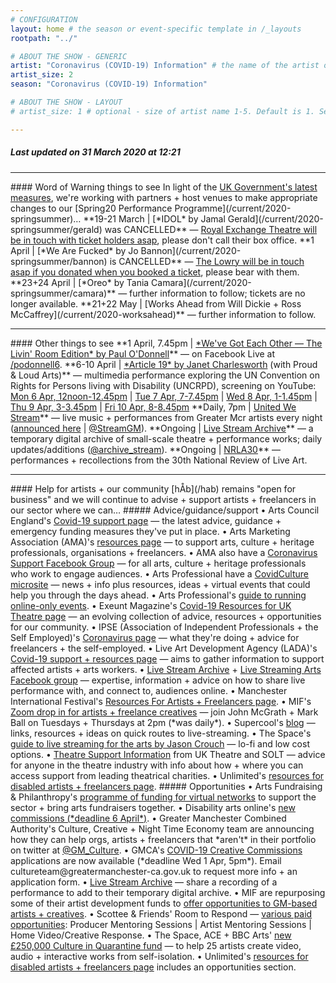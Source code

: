 ```yaml
---
# CONFIGURATION
layout: home # the season or event-specific template in /_layouts
rootpath: "../"

# ABOUT THE SHOW - GENERIC
artist: "Coronavirus (COVID-19) Information" # the name of the artist or company
artist_size: 2
season: "Coronavirus (COVID-19) Information"

# ABOUT THE SHOW - LAYOUT
# artist_size: 1 # optional - size of artist name 1-5. Default is 1. Set longer names to lower values

---
```

##### *Last updated on 31 March 2020 at 12:21*        
<hr>          
#### Word of Warning things to see         
In light of the <a href="http://www.gov.uk/coronavirus" target="_blank">UK Government's latest measures</a>, we're working with partners + host venues to make appropriate changes to our [Spring20 Performance Programme](/current/2020-springsummer)…                
**19-21 March | [*IDOL* by Jamal Gerald](/current/2020-springsummer/gerald) was CANCELLED** — <a href="http://www.royalexchange.co.uk/the-royal-exchange-theatre-suspension-of-activity-from-5pm-on-tuesday-17-march" target="_blank">Royal Exchange Theatre will be in touch with ticket holders asap</a>, please don't call their box office.          
**1 April | [*We Are Fucked* by Jo Bannon](/current/2020-springsummer/bannon) is CANCELLED** — <a href="http://thelowry.com/coronavirus" target="_blank">The Lowry will be in touch asap if you donated when you booked a ticket</a>, please bear with them.         
**23+24 April | [*Oreo* by Tania Camara](/current/2020-springsummer/camara)** — further information to follow; tickets are no longer available.       
**21+22 May | [Works Ahead from Will Dickie + Ross McCaffrey](/current/2020-worksahead)** — further information to follow.        
<hr>          
#### Other things to see         
**1 April, 7.45pm | <a href="http://www.facebook.com/events/3170120296332074" target="_blank">*We've Got Each Other — The Livin' Room Edition* by Paul O'Donnell</a>** — on Facebook Live at <a href="http://www.facebook.com/podonnell6" target="_blank">/podonnell6</a>.        
**6-10 April | <a href="http://facebook.com/events/3546308572110271" target="_blank">*Article 19* by Janet Charlesworth</a> (with Proud & Loud Arts)** — multimedia performance exploring the UN Convention on Rights for Persons living with Disability (UNCRPD), screening on YouTube: <a href="http://youtu.be/lJ0qvREVAsw" target="_blank">Mon 6 Apr, 12noon-12.45pm</a> | <a href="http://youtu.be/8GyDaO4_0pU" target="_blank">Tue 7 Apr, 7-7.45pm</a> | <a href="http://youtu.be/rMyOeayO_G0" target="_blank">Wed 8 Apr, 1-1.45pm</a> | <a href="http://youtu.be/xd7SMC7yc68" target="_blank">Thu 9 Apr, 3-3.45pm</a> | <a href="http://youtu.be/SoRl4fJ8x7g" target="_blank">Fri 10 Apr, 8-8.45pm</a>        
**Daily, 7pm | <a href="http://unitedwestream.co.uk" target="_blank">United We Stream</a>** — live music + performances from Greater Mcr artists every night (<a href="http://www.greatermanchester-ca.gov.uk/news/united-we-stream-to-broadcast-greater-manchester-culture-to-homes-around-the-world" target="_blank">announced here</a> | <a href="http://twitter.com/StreamGm" target="_blank">@StreamGM</a>).        
**Ongoing | <a href="http://livestreamarchive.co.uk/archive" target="_blank">Live Stream Archive</a>** — a temporary digital archive of small-scale theatre + performance works; daily updates/additions (<a href="http://twitter.com/archive_stream" target="_blank">@archive_stream</a>).        
**Ongoing | <a href="http://nrla30.com" target="_blank">NRLA30</a>** — performances + recollections from the 30th National Review of Live Art.        
<hr>          
#### Help for artists + our community         
[hÅb](/hab) remains "open for business" and we will continue to advise + support artists + freelancers in our sector where we can…       
##### Advice/guidance/support         
• Arts Council England's <a href="http://artscouncil.org.uk/covid-19" target="_blank">Covid-19 support page</a> — the latest advice, guidance + emergency funding measures they've put in place.         
• Arts Marketing Association (AMA)'s <a href="http://www.a-m-a.co.uk/coronavirus-covid-19-resources" target="_blank">resources page</a> — to support arts, culture + heritage professionals, organisations + freelancers.        
• AMA also have a <a href="http://facebook.com/groups/AMACommunitySupport" target="_blank">Coronavirus Support Facebook Group</a> — for all arts, culture + heritage professionals who work to engage audiences.        
• Arts Professional have a <a href="http://www.artsprofessional.co.uk/magazine/covidculture" target="_blank">CovidCulture microsite</a>  — news + info plus resources, ideas + virtual events that could help you through the days ahead.          
• Arts Professional's <a href="http://www.artsprofessional.co.uk/news/covid-19-connecting-online-during-social-distancing" target="_blank">guide to running online-only events</a>.          
• Exeunt Magazine's <a href="http://exeuntmagazine.com/features/covid-19-resources-uk-theatre-freelancers" target="_blank">Covid-19 Resources for UK Theatre page</a> — an evolving collection of advice, resources + opportunities for our community.        
• IPSE (Association of Independent Professionals + the Self Employed)'s <a href="http://www.ipse.co.uk/ipse-news/news-listing/coronavirus-ipse-activity-and-advice-freelancers.html" target="_blank">Coronavirus page</a> — what they're doing + advice for freelancers + the self-employed.        
• Live Art Development Agency (LADA)'s <a href="http://www.thisisliveart.co.uk/resources/covid-19-support-resources" target="_blank">Covid-19 support + resources page</a> — aims to gather information to support affected artists + arts workers.         
• <a href="http://livestreamarchive.co.uk/resources" target="_blank">Live Stream Archive</a> + <a href="http://www.facebook.com/groups/livestreamingarts" target="_blank">Live Streaming Arts Facebook group</a> — expertise, information + advice on how to share live performance with, and connect to, audiences online.         
• Manchester International Festival's <a href="http://mif.co.uk/resources-for-freelance-creatives/" target="_blank">Resources For Artists + Freelancers page</a>.        
• MIF's <a href="http://mif.co.uk/mif-drop-in-artists-freelance-creatives" target="_blank">Zoom drop in for artists + freelance creatives</a> — join John McGrath + Mark Ball on Tuesdays + Thursdays at 2pm (*was daily*).        
• Supercool's <a href="http://supercooldesign.co.uk/blog/keeping-it-live" target="_blank">blog</a> — links, resources + ideas on quick routes to live-streaming.        
• The Space's <a href="http://www.thespace.org/resource/live-streaming-arts-lo-fi-and-low-cost-options" target="_blank">guide to live streaming for the arts by Jason Crouch</a> — lo-fi and low cost options.        
• <a href="http://theatresupport.info" target="_blank">Theatre Support Information</a> from UK Theatre and SOLT — advice for anyone in the theatre industry with info about how + where you can access support from leading theatrical charities.        
• Unlimited's <a href="http://weareunlimited.org.uk/links-and-resources-for-disabled-artists-and-freelancers-in-response-to-covid-19-includes-medical-guidance" target="_blank">resources for disabled artists + freelancers page</a>.        
##### Opportunities         
• Arts Fundraising & Philanthropy's <a href="http://artsfundraising.org.uk/networks-funding" target="_blank">programme of funding for virtual networks</a> to support the sector + bring arts fundraisers together.        
• Disability arts online's <a href="http://disabilityarts.online/magazine/news/disability-arts-online-announces-new-commissions-for-disabled-artists" target="_blank">new commissions (*deadline 6 April*)</a>.         
• Greater Manchester Combined Authority's Culture, Creative + Night Time Economy team are announcing how they can help orgs, artists + freelancers that *aren't* in their portfolio on twitter at <a href="http://twitter.com/GM_Culture" target="_blank">@GM_Culture</a>.        
• GMCA's <a href="http://twitter.com/GM_Culture/status/1242747895876661248" target="_blank">COVID-19 Creative Commissions</a> applications are now available (*deadline Wed 1 Apr, 5pm*). Email cultureteam@greatermanchester-ca.gov.uk to request more info + an application form.        
• <a href="http://livestreamarchive.co.uk/contact" target="_blank">Live Stream Archive</a> — share a recording of a performance to add to their temporary digital archive.        
• MIF are repurposing some of their artist development funds to <a href="http://mif.co.uk/creatives_call_out" target="_blank">offer opportunities to GM-based artists + creatives</a>.      
• Scottee & Friends' Room to Respond — <a href="http://www.scottee.co.uk/single-post/2020/03/20/Room-to-Respond-2020" target="_blank">various paid opportunities</a>: Producer Mentoring Sessions | Artist Mentoring Sessions | Home Video/Creative Response.            
• The Space, ACE + BBC Arts' <a href="http://www.thespace.org/resource/culture-quarantine" target="_blank">new £250,000 Culture in Quarantine fund</a> — to help 25 artists create video, audio + interactive works from self-isolation.          
• Unlimited's <a href="http://weareunlimited.org.uk/links-and-resources-for-disabled-artists-and-freelancers-in-response-to-covid-19-includes-medical-guidance" target="_blank">resources for disabled artists + freelancers page</a> includes an opportunities section.        
